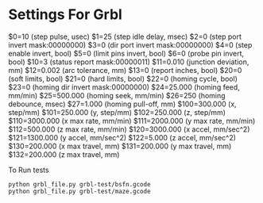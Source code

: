 # Settings For Grbl

$0=10 (step pulse, usec)
$1=25 (step idle delay, msec)
$2=0 (step port invert mask:00000000)
$3=0 (dir port invert mask:00000000)
$4=0 (step enable invert, bool)
$5=0 (limit pins invert, bool)
$6=0 (probe pin invert, bool)
$10=3 (status report mask:00000011)
$11=0.010 (junction deviation, mm)
$12=0.002 (arc tolerance, mm)
$13=0 (report inches, bool)
$20=0 (soft limits, bool)
$21=0 (hard limits, bool)
$22=0 (homing cycle, bool)
$23=0 (homing dir invert mask:00000000)
$24=25.000 (homing feed, mm/min)
$25=500.000 (homing seek, mm/min)
$26=250 (homing debounce, msec)
$27=1.000 (homing pull-off, mm)
$100=300.000 (x, step/mm)
$101=250.000 (y, step/mm)
$102=250.000 (z, step/mm)
$110=3000.000 (x max rate, mm/min)
$111=2000.000 (y max rate, mm/min)
$112=500.000 (z max rate, mm/min)
$120=3000.000 (x accel, mm/sec^2)
$121=1300.000 (y accel, mm/sec^2)
$122=5.000 (z accel, mm/sec^2)
$130=200.000 (x max travel, mm)
$131=200.000 (y max travel, mm)
$132=200.000 (z max travel, mm)


To Run tests
```
python grbl_file.py grbl-test/bsfn.gcode
python grbl_file.py grbl-test/maze.gcode
```